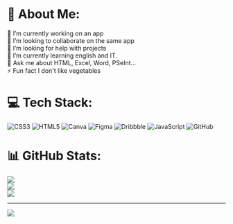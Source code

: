 # 💫 About Me:
🔭 I’m currently working on an app<br>👯 I’m looking to collaborate on the same app<br>🤝 I’m looking for help with projects<br>🌱 I’m currently learning english and IT.<br>💬 Ask me about HTML, Excel, Word, PSeInt...<br>⚡ Fun fact I don't like vegetables


# 💻 Tech Stack:
![CSS3](https://img.shields.io/badge/css3-%231572B6.svg?style=for-the-badge&logo=css3&logoColor=white) ![HTML5](https://img.shields.io/badge/html5-%23E34F26.svg?style=for-the-badge&logo=html5&logoColor=white) ![Canva](https://img.shields.io/badge/Canva-%2300C4CC.svg?style=for-the-badge&logo=Canva&logoColor=white) ![Figma](https://img.shields.io/badge/figma-%23F24E1E.svg?style=for-the-badge&logo=figma&logoColor=white) ![Dribbble](https://img.shields.io/badge/Dribbble-EA4C89?style=for-the-badge&logo=dribbble&logoColor=white) ![JavaScript](https://img.shields.io/badge/javascript-%23323330.svg?style=for-the-badge&logo=javascript&logoColor=%23F7DF1E) ![GitHub](https://img.shields.io/badge/github-%23121011.svg?style=for-the-badge&logo=github&logoColor=white)
# 📊 GitHub Stats:
![](https://github-readme-stats.vercel.app/api?username=Aly-At&theme=prussian&hide_border=false&include_all_commits=false&count_private=false)<br/>
![](https://github-readme-streak-stats.herokuapp.com/?user=Aly-At&theme=prussian&hide_border=false)<br/>
![](https://github-readme-stats.vercel.app/api/top-langs/?username=Aly-At&theme=prussian&hide_border=false&include_all_commits=false&count_private=false&layout=compact)

---
[![](https://visitcount.itsvg.in/api?id=Aly-At&icon=0&color=0)](https://visitcount.itsvg.in)

<!-- Proudly created with GPRM ( https://gprm.itsvg.in ) -->